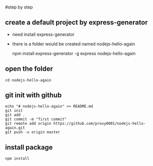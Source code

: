#step by step

## create a default project by express-generator
* need install express-generator
* there is a folder would be created named nodejs-hello-again

    npm install express-generator -g
    express nodejs-hello-again

## open the folder
    
    cd nodejs-hello-again

## git init with github

    echo "# nodejs-hello-again" >> README.md
    git init
    git add .
    git commit -m "first commit"
    git remote add origin https://github.com/proxy0001/nodejs-hello-again.git
    git push -u origin master

## install package

    npm install
